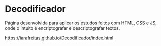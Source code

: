 # Decodificador

 Página desenvolvida para aplicar os estudos feitos com HTML, CSS e JS, onde o intuito é encriptografar e descriptografar textos.

https://iarafreitas.github.io/Decodificador/index.html

